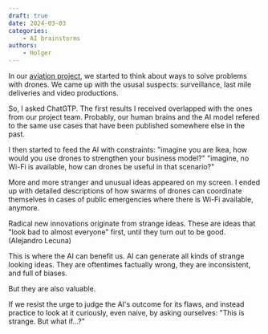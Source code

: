 ```yaml
---
draft: true
date: 2024-03-03
categories:
    - AI brainstorms
authors:
    - Holger
---
```


In our [aviation project](/docs/projects/projects.md/#rc-airplane-by-nikita), we started to think about ways to solve problems with drones. We came up with the ususal suspects: surveillance, last mile deliveries and video productions.

So, I asked ChatGTP. The first results I received overlapped with the ones from our project team. Probably, our human brains and the AI model refered to the same use cases that have been published somewhere else in the past.

I then started to feed the AI with constraints: "imagine you are Ikea, how would you use drones to strengthen your business model?" "imagine, no Wi-Fi is available, how can drones be useful in that scenario?"

More and more stranger and unusual ideas appeared on my screen. I ended up with detailed descriptions of how swarms of drones can coordinate themselves in cases of public emergencies where there is Wi-Fi available, anymore.

Radical new innovations originate from strange ideas. These are ideas that "look bad to almost everyone" first, until they turn out to be good. (Alejandro Lecuna)

This is where the AI can benefit us. AI can generate all kinds of strange looking ideas. They are oftentimes factually wrong, they are inconsistent, and full of biases. 

But they are also valuable.

If we resist the urge to judge the AI's outcome for its flaws, and instead practice to look at it curiously, even naive, by asking ourselves: "This is strange. But what if...?"